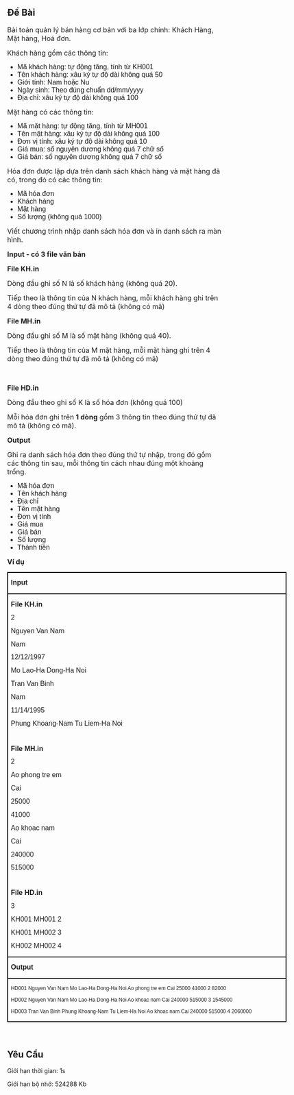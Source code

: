 ## Đề Bài
<div class="submit__des">
<p style="text-align:left;"><span style="font-size:16px;"><span style="font-family:SFProDisplay;"><span style="color:#1f1f1f;"><span style="font-size:16px;"><span style="font-family:SFProDisplay;">Bài toán quản lý bán hàng cơ bản với ba lớp chính: Khách Hàng, Mặt hàng, Hoá đơn. </span></span></span></span></span></p>
<p style="text-align:left;"><span style="font-size:16px;"><span style="font-family:SFProDisplay;"><span style="color:#1f1f1f;"><span style="font-size:16px;"><span style="font-family:SFProDisplay;"><span style="font-family:Arial, Helvetica, sans-serif;"><span style="font-family:SFProDisplay;"><span style="color:#1f1f1f;"><span style="font-family:SFProDisplay;"><span style="color:#1f1f1f;"><span style="font-family:SFProDisplay;"><span style="color:#1f1f1f;">Khách hàng gồm các thông tin:</span></span></span></span></span></span></span></span></span></span></span></span></p>
<ul>
<li><span style="font-size:16px;"><span style="font-family:SFProDisplay;"><span style="font-family:Arial, Helvetica, sans-serif;">Mã khách hàng: tự động tăng, tính từ KH001</span></span></span></li>
<li><span style="font-size:16px;"><span style="font-family:SFProDisplay;"><span style="font-family:Arial, Helvetica, sans-serif;">Tên khách hàng: xâu ký tự độ dài không quá 50</span></span></span></li>
<li><span style="font-size:16px;"><span style="font-family:SFProDisplay;"><span style="font-family:Arial, Helvetica, sans-serif;">Giới tính: Nam hoặc Nu</span></span></span></li>
<li><span style="font-size:16px;"><span style="font-family:SFProDisplay;"><span style="font-family:Arial, Helvetica, sans-serif;">Ngày sinh: Theo đúng chuẩn dd/mm/yyyy</span></span></span></li>
<li><span style="font-size:16px;"><span style="font-family:SFProDisplay;"><span style="font-family:Arial, Helvetica, sans-serif;">Địa chỉ: xâu ký tự độ dài không quá 100</span></span></span></li>
</ul>
<p style="text-align:left;"><span style="font-size:16px;"><span style="font-family:SFProDisplay;"><span style="color:#1f1f1f;"><span style="font-size:16px;"><span style="font-family:SFProDisplay;"><span style="font-family:Arial, Helvetica, sans-serif;"><span style="font-family:SFProDisplay;"><span style="color:#1f1f1f;"><span style="font-family:SFProDisplay;"><span style="color:#1f1f1f;"><span style="font-family:SFProDisplay;"><span style="color:#1f1f1f;">Mặt hàng có các thông tin:</span></span></span></span></span></span></span></span></span></span></span></span></p>
<ul>
<li><span style="font-size:16px;"><span style="font-family:SFProDisplay;"><span style="font-family:Arial, Helvetica, sans-serif;">Mã mặt hàng: tự động tăng, tính từ MH001</span></span></span></li>
<li><span style="font-size:16px;"><span style="font-family:SFProDisplay;"><span style="font-family:Arial, Helvetica, sans-serif;">Tên mặt hàng: xâu ký tự độ dài không quá 100</span></span></span></li>
<li><span style="font-size:16px;"><span style="font-family:SFProDisplay;"><span style="font-family:Arial, Helvetica, sans-serif;">Đơn vị tính: xâu ký tự độ dài không quá 10</span></span></span></li>
<li><span style="font-size:16px;"><span style="font-family:SFProDisplay;"><span style="font-family:Arial, Helvetica, sans-serif;">Giá mua: số nguyên dương không quá 7 chữ số</span></span></span></li>
<li><span style="font-size:16px;"><span style="font-family:SFProDisplay;"><span style="font-family:Arial, Helvetica, sans-serif;">Giá bán: số nguyên dương không quá 7 chữ số</span></span></span></li>
</ul>
<p style="text-align:left;"><span style="font-size:16px;"><span style="font-family:SFProDisplay;"><span style="color:#1f1f1f;"><span style="font-size:16px;"><span style="font-family:SFProDisplay;"><span style="font-family:Arial, Helvetica, sans-serif;"><span style="font-family:SFProDisplay;"><span style="color:#1f1f1f;"><span style="font-family:SFProDisplay;"><span style="color:#1f1f1f;"><span style="font-family:SFProDisplay;"><span style="color:#1f1f1f;">Hóa đơn được lập dựa trên danh sách khách hàng và mặt hàng đã có, trong đó có các thông tin:</span></span></span></span></span></span></span></span></span></span></span></span></p>
<ul>
<li><span style="font-size:16px;"><span style="font-family:SFProDisplay;"><span style="font-family:Arial, Helvetica, sans-serif;">Mã hóa đơn</span></span></span></li>
<li><span style="font-size:16px;"><span style="font-family:SFProDisplay;"><span style="font-family:Arial, Helvetica, sans-serif;">Khách hàng</span></span></span></li>
<li><span style="font-size:16px;"><span style="font-family:SFProDisplay;"><span style="font-family:Arial, Helvetica, sans-serif;">Mặt hàng</span></span></span></li>
<li><span style="font-size:16px;"><span style="font-family:SFProDisplay;"><span style="font-family:Arial, Helvetica, sans-serif;">Số lượng (không quá 1000)</span></span></span></li>
</ul>
<p style="text-align:left;"><span style="font-size:16px;"><span style="font-family:SFProDisplay;"><span style="color:#1f1f1f;"><span style="font-size:16px;"><span style="font-family:SFProDisplay;"><span style="font-family:Arial, Helvetica, sans-serif;"><span style="font-family:SFProDisplay;"><span style="color:#1f1f1f;"><span style="font-family:SFProDisplay;"><span style="color:#1f1f1f;"><span style="font-family:SFProDisplay;"><span style="color:#1f1f1f;">Viết chương trình nhập danh sách hóa đơn và in danh sách ra màn hình.</span></span></span></span></span></span></span></span></span></span></span></span></p>
<p style="text-align:left;"><span style="font-size:16px;"><span style="font-family:SFProDisplay;"><span style="color:#1f1f1f;"><span style="font-size:16px;"><span style="font-family:SFProDisplay;"><span style="font-family:Arial, Helvetica, sans-serif;"><span style="font-family:SFProDisplay;"><span style="color:#1f1f1f;"><span style="font-family:SFProDisplay;"><span style="color:#1f1f1f;"><span style="font-family:SFProDisplay;"><span style="color:#1f1f1f;"><strong>Input - có 3 file văn bản</strong></span></span></span></span></span></span></span></span></span></span></span></span></p>
<p style="text-align:left;"><span style="font-size:16px;"><span style="font-family:SFProDisplay;"><span style="color:#1f1f1f;"><span style="font-size:16px;"><span style="font-family:SFProDisplay;"><span style="font-family:Arial, Helvetica, sans-serif;"><span style="font-family:SFProDisplay;"><span style="color:#1f1f1f;"><strong>File KH.in</strong></span></span></span></span></span></span></span></span></p>
<p style="text-align:left;"><span style="font-size:16px;"><span style="font-family:SFProDisplay;"><span style="color:#1f1f1f;"><span style="font-size:16px;"><span style="font-family:SFProDisplay;"><span style="font-family:Arial, Helvetica, sans-serif;"><span style="font-family:SFProDisplay;"><span style="color:#1f1f1f;"><span style="font-family:SFProDisplay;"><span style="color:#1f1f1f;"><span style="font-family:SFProDisplay;"><span style="color:#1f1f1f;">Dòng đầu ghi số N là số khách hàng (không quá 20).</span></span></span></span></span></span></span></span></span></span></span></span></p>
<p style="text-align:left;"><span style="font-size:16px;"><span style="font-family:SFProDisplay;"><span style="color:#1f1f1f;"><span style="font-size:16px;"><span style="font-family:SFProDisplay;"><span style="font-family:Arial, Helvetica, sans-serif;"><span style="font-family:SFProDisplay;"><span style="color:#1f1f1f;"><span style="font-family:SFProDisplay;"><span style="color:#1f1f1f;"><span style="font-family:SFProDisplay;"><span style="color:#1f1f1f;">Tiếp theo là thông tin của N khách hàng, mỗi khách hàng ghi trên 4 dòng theo đúng thứ tự đã mô tả (không có mã)</span></span></span></span></span></span></span></span></span></span></span></span></p>
<p style="text-align:left;"><span style="font-size:16px;"><span style="font-family:SFProDisplay;"><span style="color:#1f1f1f;"><span style="font-size:16px;"><span style="font-family:SFProDisplay;"><span style="font-family:Arial, Helvetica, sans-serif;"><span style="font-family:SFProDisplay;"><span style="color:#1f1f1f;"><strong>File MH.in</strong></span></span></span></span></span></span></span></span></p>
<p style="text-align:left;"><span style="font-size:16px;"><span style="font-family:SFProDisplay;"><span style="color:#1f1f1f;"><span style="font-size:16px;"><span style="font-family:SFProDisplay;"><span style="font-family:Arial, Helvetica, sans-serif;"><span style="font-family:SFProDisplay;"><span style="color:#1f1f1f;"><span style="font-family:SFProDisplay;"><span style="color:#1f1f1f;"><span style="font-family:SFProDisplay;"><span style="color:#1f1f1f;">Dòng đầu ghi số M là số mặt hàng (không quá 40).</span></span></span></span></span></span></span></span></span></span></span></span></p>
<p style="text-align:left;"><span style="font-size:16px;"><span style="font-family:SFProDisplay;"><span style="color:#1f1f1f;"><span style="font-size:16px;"><span style="font-family:SFProDisplay;"><span style="font-family:Arial, Helvetica, sans-serif;"><span style="font-family:SFProDisplay;"><span style="color:#1f1f1f;"><span style="font-family:SFProDisplay;"><span style="color:#1f1f1f;"><span style="font-family:SFProDisplay;"><span style="color:#1f1f1f;">Tiếp theo là thông tin của M mặt hàng, mỗi mặt hàng ghi trên 4 dòng theo đúng thứ tự đã mô tả (không có mã)</span></span></span></span></span></span></span></span></span></span></span></span></p>
<p style="text-align:left;"><span style="font-size:16px;"><span style="font-family:SFProDisplay;"><span style="color:#1f1f1f;"> </span></span></span></p>
<p style="text-align:left;"><span style="font-size:16px;"><span style="font-family:SFProDisplay;"><span style="color:#1f1f1f;"><span style="font-size:16px;"><span style="font-family:SFProDisplay;"><span style="font-family:Arial, Helvetica, sans-serif;"><span style="font-family:SFProDisplay;"><span style="color:#1f1f1f;"><strong>File HD.in</strong></span></span></span></span></span></span></span></span></p>
<p style="text-align:left;"><span style="font-size:16px;"><span style="font-family:SFProDisplay;"><span style="color:#1f1f1f;"><span style="font-size:16px;"><span style="font-family:SFProDisplay;"><span style="font-family:Arial, Helvetica, sans-serif;"><span style="font-family:SFProDisplay;"><span style="color:#1f1f1f;"><span style="font-family:SFProDisplay;"><span style="color:#1f1f1f;"><span style="font-family:SFProDisplay;"><span style="color:#1f1f1f;">Dòng đầu theo ghi số K là số hóa đơn (không quá 100)</span></span></span></span></span></span></span></span></span></span></span></span></p>
<p style="text-align:left;"><span style="font-size:16px;"><span style="font-family:SFProDisplay;"><span style="color:#1f1f1f;"><span style="font-size:16px;"><span style="font-family:SFProDisplay;"><span style="font-family:Arial, Helvetica, sans-serif;"><span style="font-family:SFProDisplay;"><span style="color:#1f1f1f;"><span style="font-family:SFProDisplay;"><span style="color:#1f1f1f;"><span style="font-family:SFProDisplay;"><span style="color:#1f1f1f;">Mỗi hóa đơn ghi trên <strong>1 dòng</strong> gồm 3 thông tin theo đúng thứ tự đã mô tả (không có mã).</span></span></span></span></span></span></span></span></span></span></span></span></p>
<p style="text-align:left;"><span style="font-size:16px;"><span style="font-family:SFProDisplay;"><span style="color:#1f1f1f;"><span style="font-size:16px;"><span style="font-family:SFProDisplay;"><span style="font-family:Arial, Helvetica, sans-serif;"><span style="font-family:SFProDisplay;"><span style="color:#1f1f1f;"><span style="font-family:SFProDisplay;"><span style="color:#1f1f1f;"><span style="font-family:SFProDisplay;"><span style="color:#1f1f1f;"><strong>Output</strong></span></span></span></span></span></span></span></span></span></span></span></span></p>
<p style="text-align:left;"><span style="font-size:16px;"><span style="font-family:SFProDisplay;"><span style="color:#1f1f1f;"><span style="font-size:16px;"><span style="font-family:SFProDisplay;"><span style="font-family:Arial, Helvetica, sans-serif;"><span style="font-family:SFProDisplay;"><span style="color:#1f1f1f;"><span style="font-family:SFProDisplay;"><span style="color:#1f1f1f;"><span style="font-family:SFProDisplay;"><span style="color:#1f1f1f;">Ghi ra danh sách hóa đơn theo đúng thứ tự nhập, trong đó gồm các thông tin sau, mỗi thông tin cách nhau đúng một khoảng trống.</span></span></span></span></span></span></span></span></span></span></span></span></p>
<ul>
<li><span style="font-size:16px;"><span style="font-family:SFProDisplay;"><span style="font-family:Arial, Helvetica, sans-serif;">Mã hóa đơn</span></span></span></li>
<li><span style="font-size:16px;"><span style="font-family:SFProDisplay;"><span style="font-family:Arial, Helvetica, sans-serif;">Tên khách hàng</span></span></span></li>
<li><span style="font-size:16px;"><span style="font-family:SFProDisplay;"><span style="font-family:Arial, Helvetica, sans-serif;">Địa chỉ</span></span></span></li>
<li><span style="font-size:16px;"><span style="font-family:SFProDisplay;"><span style="font-family:Arial, Helvetica, sans-serif;">Tên mặt hàng</span></span></span></li>
<li><span style="font-size:16px;"><span style="font-family:SFProDisplay;"><span style="font-family:Arial, Helvetica, sans-serif;">Đơn vị tính</span></span></span></li>
<li><span style="font-size:16px;"><span style="font-family:SFProDisplay;"><span style="font-family:Arial, Helvetica, sans-serif;">Giá mua</span></span></span></li>
<li><span style="font-size:16px;"><span style="font-family:SFProDisplay;"><span style="font-family:Arial, Helvetica, sans-serif;">Giá bán</span></span></span></li>
<li><span style="font-size:16px;"><span style="font-family:SFProDisplay;"><span style="font-family:Arial, Helvetica, sans-serif;">Số lượng</span></span></span></li>
<li><span style="font-size:16px;"><span style="font-family:SFProDisplay;"><span style="font-family:Arial, Helvetica, sans-serif;">Thành tiền</span></span></span></li>
</ul>
<p style="text-align:left;"><span style="font-size:16px;"><span style="font-family:SFProDisplay;"><span style="color:#1f1f1f;"><span style="font-size:16px;"><span style="font-family:SFProDisplay;"><span style="font-family:Arial, Helvetica, sans-serif;"><span style="font-family:SFProDisplay;"><span style="color:#1f1f1f;"><span style="font-family:SFProDisplay;"><span style="color:#1f1f1f;"><span style="font-family:SFProDisplay;"><span style="color:#1f1f1f;"><strong>Ví dụ</strong></span></span></span></span></span></span></span></span></span></span></span></span></p>
<table cellspacing="0" class="MsoTableGrid" style="border-collapse:collapse;border:none;color:#1f1f1f;font-family:SFProDisplay;font-size:12.8829px;font-style:normal;font-weight:400;text-align:left;width:652px;">
<tr>
<td style="border-bottom:2px solid #000000;border-left:2px solid #000000;border-right:2px solid #000000;border-top:2px solid #000000;vertical-align:top;width:652px;">
<p><span style="font-family:SFProDisplay;"><span style="font-family:SFProDisplay;"><span style="font-size:16px;"><span style="font-family:SFProDisplay;"><span style="font-family:Arial, Helvetica, sans-serif;"><strong>Input</strong></span></span></span></span></span></p>
</td>
</tr>
<tr>
<td style="border-bottom:2px solid #000000;border-left:2px solid #000000;border-right:2px solid #000000;border-top:none;vertical-align:top;width:652px;">
<p><span style="font-family:SFProDisplay;"><span style="font-family:SFProDisplay;"><span style="font-size:16px;"><span style="font-family:SFProDisplay;"><span style="font-family:Arial, Helvetica, sans-serif;"><strong>File KH.in</strong></span></span></span></span></span></p>
<p><span style="font-family:SFProDisplay;"><span style="font-family:SFProDisplay;"><span style="font-size:16px;"><span style="font-family:SFProDisplay;"><span style="font-family:Arial, Helvetica, sans-serif;">2</span></span></span></span></span></p>
<p><span style="font-family:SFProDisplay;"><span style="font-family:SFProDisplay;"><span style="font-size:16px;"><span style="font-family:SFProDisplay;"><span style="font-family:Arial, Helvetica, sans-serif;">Nguyen Van Nam</span></span></span></span></span></p>
<p><span style="font-family:SFProDisplay;"><span style="font-family:SFProDisplay;"><span style="font-size:16px;"><span style="font-family:SFProDisplay;"><span style="font-family:Arial, Helvetica, sans-serif;">Nam</span></span></span></span></span></p>
<p><span style="font-family:SFProDisplay;"><span style="font-family:SFProDisplay;"><span style="font-size:16px;"><span style="font-family:SFProDisplay;"><span style="font-family:Arial, Helvetica, sans-serif;">12/12/1997</span></span></span></span></span></p>
<p><span style="font-family:SFProDisplay;"><span style="font-family:SFProDisplay;"><span style="font-size:16px;"><span style="font-family:SFProDisplay;"><span style="font-family:Arial, Helvetica, sans-serif;">Mo Lao-Ha Dong-Ha Noi</span></span></span></span></span></p>
<p><span style="font-family:SFProDisplay;"><span style="font-family:SFProDisplay;"><span style="font-size:16px;"><span style="font-family:SFProDisplay;"><span style="font-family:Arial, Helvetica, sans-serif;">Tran Van Binh</span></span></span></span></span></p>
<p><span style="font-family:SFProDisplay;"><span style="font-family:SFProDisplay;"><span style="font-size:16px;"><span style="font-family:SFProDisplay;"><span style="font-family:Arial, Helvetica, sans-serif;">Nam</span></span></span></span></span></p>
<p><span style="font-family:SFProDisplay;"><span style="font-family:SFProDisplay;"><span style="font-size:16px;"><span style="font-family:SFProDisplay;"><span style="font-family:Arial, Helvetica, sans-serif;">11/14/1995</span></span></span></span></span></p>
<p><span style="font-family:SFProDisplay;"><span style="font-family:SFProDisplay;"><span style="font-size:16px;"><span style="font-family:SFProDisplay;"><span style="font-family:Arial, Helvetica, sans-serif;">Phung Khoang-Nam Tu Liem-Ha Noi</span></span></span></span></span></p>
<p><span style="font-family:SFProDisplay;"><span style="font-family:SFProDisplay;"> </span></span></p>
<p><span style="font-family:SFProDisplay;"><span style="font-family:SFProDisplay;"><span style="font-size:16px;"><span style="font-family:SFProDisplay;"><span style="font-family:Arial, Helvetica, sans-serif;"><strong>File MH.in</strong></span></span></span></span></span></p>
<p><span style="font-family:SFProDisplay;"><span style="font-family:SFProDisplay;"><span style="font-size:16px;"><span style="font-family:SFProDisplay;"><span style="font-family:Arial, Helvetica, sans-serif;">2</span></span></span></span></span></p>
<p><span style="font-family:SFProDisplay;"><span style="font-family:SFProDisplay;"><span style="font-size:16px;"><span style="font-family:SFProDisplay;"><span style="font-family:Arial, Helvetica, sans-serif;">Ao phong tre em</span></span></span></span></span></p>
<p><span style="font-family:SFProDisplay;"><span style="font-family:SFProDisplay;"><span style="font-size:16px;"><span style="font-family:SFProDisplay;"><span style="font-family:Arial, Helvetica, sans-serif;">Cai</span></span></span></span></span></p>
<p><span style="font-family:SFProDisplay;"><span style="font-family:SFProDisplay;"><span style="font-size:16px;"><span style="font-family:SFProDisplay;"><span style="font-family:Arial, Helvetica, sans-serif;">25000</span></span></span></span></span></p>
<p><span style="font-family:SFProDisplay;"><span style="font-family:SFProDisplay;"><span style="font-size:16px;"><span style="font-family:SFProDisplay;"><span style="font-family:Arial, Helvetica, sans-serif;">41000</span></span></span></span></span></p>
<p><span style="font-family:SFProDisplay;"><span style="font-family:SFProDisplay;"><span style="font-size:16px;"><span style="font-family:SFProDisplay;"><span style="font-family:Arial, Helvetica, sans-serif;">Ao khoac nam</span></span></span></span></span></p>
<p><span style="font-family:SFProDisplay;"><span style="font-family:SFProDisplay;"><span style="font-size:16px;"><span style="font-family:SFProDisplay;"><span style="font-family:Arial, Helvetica, sans-serif;">Cai</span></span></span></span></span></p>
<p><span style="font-family:SFProDisplay;"><span style="font-family:SFProDisplay;"><span style="font-size:16px;"><span style="font-family:SFProDisplay;"><span style="font-family:Arial, Helvetica, sans-serif;">240000</span></span></span></span></span></p>
<p><span style="font-family:SFProDisplay;"><span style="font-family:SFProDisplay;"><span style="font-size:16px;"><span style="font-family:SFProDisplay;"><span style="font-family:Arial, Helvetica, sans-serif;">515000</span></span></span></span></span></p>
<p><span style="font-family:SFProDisplay;"><span style="font-family:SFProDisplay;"> </span></span></p>
<p><span style="font-family:SFProDisplay;"><span style="font-family:SFProDisplay;"><span style="font-size:16px;"><span style="font-family:SFProDisplay;"><span style="font-family:Arial, Helvetica, sans-serif;"><strong>File HD.in</strong></span></span></span></span></span></p>
<p><span style="font-family:SFProDisplay;"><span style="font-family:SFProDisplay;"><span style="font-size:16px;"><span style="font-family:SFProDisplay;"><span style="font-family:Arial, Helvetica, sans-serif;">3</span></span></span></span></span></p>
<p><span style="font-family:SFProDisplay;"><span style="font-family:SFProDisplay;"><span style="font-size:16px;"><span style="font-family:SFProDisplay;"><span style="font-family:Arial, Helvetica, sans-serif;">KH001 MH001 2</span></span></span></span></span></p>
<p><span style="font-family:SFProDisplay;"><span style="font-family:SFProDisplay;"><span style="font-size:16px;"><span style="font-family:SFProDisplay;"><span style="font-family:Arial, Helvetica, sans-serif;">KH001 MH002 3</span></span></span></span></span></p>
<p><span style="font-family:SFProDisplay;"><span style="font-family:SFProDisplay;"><span style="font-size:16px;"><span style="font-family:SFProDisplay;"><span style="font-family:Arial, Helvetica, sans-serif;">KH002 MH002 4</span></span></span></span></span></p>
</td>
</tr>
<tr>
<td style="border-bottom:2px solid #000000;border-left:2px solid #000000;border-right:2px solid #000000;border-top:none;vertical-align:top;width:652px;">
<p><span style="font-family:SFProDisplay;"><span style="font-family:SFProDisplay;"><span style="font-size:16px;"><span style="font-family:SFProDisplay;"><span style="font-family:Arial, Helvetica, sans-serif;"><strong>Output</strong></span></span></span></span></span></p>
</td>
</tr>
<tr>
<td style="border-bottom:2px solid #000000;border-left:2px solid #000000;border-right:2px solid #000000;border-top:none;vertical-align:top;width:652px;">
<p><span style="font-family:SFProDisplay;"><span style="font-family:SFProDisplay;"><span style="font-size:12px;"><span style="font-family:SFProDisplay;"><span style="font-family:Arial, Helvetica, sans-serif;">HD001 Nguyen Van Nam Mo Lao-Ha Dong-Ha Noi Ao phong tre em Cai 25000 41000 2 82000</span></span></span></span></span></p>
<p><span style="font-family:SFProDisplay;"><span style="font-family:SFProDisplay;"><span style="font-size:12px;"><span style="font-family:SFProDisplay;"><span style="font-family:Arial, Helvetica, sans-serif;">HD002 Nguyen Van Nam Mo Lao-Ha Dong-Ha Noi Ao khoac nam Cai 240000 515000 3 1545000</span></span></span></span></span></p>
<p><span style="font-family:SFProDisplay;"><span style="font-family:SFProDisplay;"><span style="font-size:12px;"><span style="font-family:SFProDisplay;"><span style="font-family:Arial, Helvetica, sans-serif;">HD003 Tran Van Binh Phung Khoang-Nam Tu Liem-Ha Noi Ao khoac nam Cai 240000 515000 4 2060000</span></span></span></span></span></p>
</td>
</tr>
</table>
<p style="text-align:left;"><span style="font-size:16px;"><span style="font-family:SFProDisplay;"><span style="color:#1f1f1f;"> </span></span></span></p>
<p style="clear: left"></p>
</div>

## Yêu Cầu
<div class="submit__req">
<p>Giới hạn thời gian: <span>1s</span></p>
<p>Giới hạn bộ nhớ: <span>524288 Kb</span></p>
</div>
